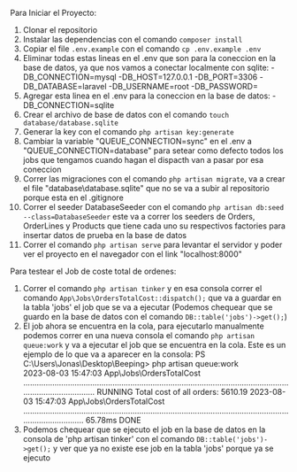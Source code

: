 Para Iniciar el Proyecto:

1. Clonar el repositorio
2. Instalar las dependencias con el comando `composer install`
3. Copiar el file `.env.example` con el comando `cp .env.example .env`
4. Eliminar todas estas lineas en el .env que son para la coneccion en la base de datos, ya que nos vamos a conectar localmente con sqlite:
    -DB_CONNECTION=mysql
    -DB_HOST=127.0.0.1
    -DB_PORT=3306
    -DB_DATABASE=laravel
    -DB_USERNAME=root
    -DB_PASSWORD=
5. Agregar esta linea en el .env para la coneccion en la base de datos:
    -DB_CONNECTION=sqlite
6. Crear el archivo de base de datos con el comando `touch database/database.sqlite`
7. Generar la key con el comando `php artisan key:generate`
8. Cambiar la variable "QUEUE_CONNECTION=sync" en el .env a "QUEUE_CONNECTION=database" para setear como defecto todos los jobs que tengamos cuando hagan el dispacth van a pasar por esa coneccion
9. Correr las migraciones con el comando `php artisan migrate`, va a crear el file "database\database.sqlite" que no se va a subir al repositorio porque esta en el .gitignore
10. Correr el seeder DatabaseSeeder con el comando `php artisan db:seed --class=DatabaseSeeder` este va a correr los seeders de Orders, OrderLines y Products que tiene cada uno su respectivos factories para insertar datos de prueba en la base de datos
11. Correr el comando `php artisan serve` para levantar el servidor y poder ver el proyecto en el navegador con el link "localhost:8000"


Para testear el Job de coste total de ordenes:

1. Correr el comando `php artisan tinker` y en esa consola correr el comando `App\Jobs\OrdersTotalCost::dispatch();` que va a guardar en la tabla 'jobs' el job que se va a ejecutar (Podemos chequear que se guardo en la base de datos con el comando `DB::table('jobs')->get();`)
2. El job ahora se encuentra en la cola, para ejecutarlo manualmente podemos correr en una nueva consola el comando `php artisan queue:work` y va a ejecutar el job que se encuentra en la cola. Este es un ejemplo de lo que va a aparecer en la consola:
PS C:\Users\Jonas\Desktop\Beeping> php artisan queue:work  
  2023-08-03 15:47:03 App\Jobs\OrdersTotalCost ....................................................................................................................................................... RUNNING
Total cost of all orders: 5610.19
  2023-08-03 15:47:03 App\Jobs\OrdersTotalCost .................................................................................................................................................. 65.78ms DONE
3. Podemos chequear que se ejecuto el job en la base de datos en la consola de 'php artisan tinker' con el comando `DB::table('jobs')->get();` y ver que ya no existe ese job en la tabla 'jobs' porque ya se ejecuto
